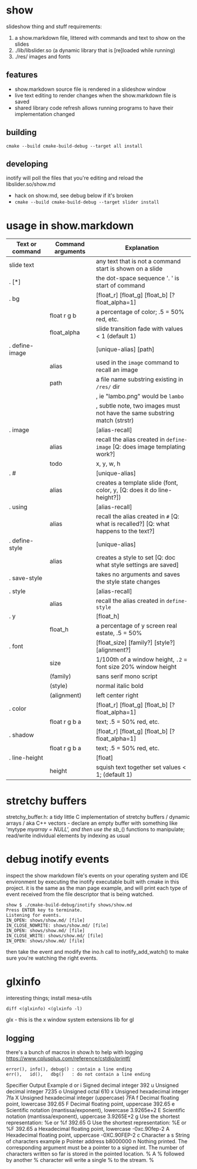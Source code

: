 # show
slideshow thing and stuff
requirements:
1. a show.markdown file, littered with commands and text to show on the slides
2. ./lib/libslider.so (a dynamic library that is [re]loaded while running)
3. ./res/ images and fonts

## features
- show.markdown source file is rendered in a slideshow window
- live text editing to render changes when the show.markdown file is saved
- shared library code refresh allows running programs to have their implementation changed

## building
    cmake --build cmake-build-debug --target all install

## developing
inotify will poll the files that you're editing and reload the libslider.so/show.md
- hack on show.md, see debug below if it's broken
- `cmake --build cmake-build-debug --target slider install`

# usage in show.markdown
| Text or command | Command arguments | Explanation       |
| --------------  | ----------------  | ----------------- |
| slide text      |               | any text that is not a command start is shown on a slide |
| . [*]           |               | the dot-space sequence '. ' is start of command |
| . bg            |               | [float_r] [float_g] [float_b] [? float_alpha=1] |
|                 | float r g b   | a percentage of color; .5 = 50% red, etc. |
|                 | float_alpha   | slide transition fade with values < 1 (default 1) |
| . define-image  |               | [unique-alias] [path] |
|                 | alias         | used in the `image` command to recall an image |
|                 | path          | a file name substring existing in `/res/` dir |
|                 |               | , ie "lambo.png" would be `lambo` |
|                 |               | , subtle note, two images must not have the same substring match (strstr) |
| . image         |               | [alias-recall] |
|                 | alias         | recall the alias created in `define-image` [Q: does image templating work?] |
|                 | todo          | x, y, w, h |
| . #             |               | [unique-alias] |
|                 | alias         | creates a template slide (font, color, y, [Q: does it do line-height?]) |
| . using         |               | [alias-recall] |
|                 | alias         | recall the alias created in `#` [Q: what is recalled?] [Q: what happens to the text?] |
| . define-style  |               | [unique-alias] |
|                 | alias         | creates a style to set [Q: doc what style settings are saved] |
| . save-style    |               | takes no arguments and saves the style state changes |                
| . style         |               | [alias-recall] |
|                 | alias         | recall the alias created in `define-style` |
| . y             |               | [float_h] |
|                 | float_h       | a percentage of y screen real estate, .5 = 50% |
| . font          |               | [float_size] [family?] [style?] [alignment?] |
|                 | size          | 1/100th of a window height, `.2` = font size 20% window height |
|                 | (family)      | sans serif mono script |
|                 | (style)       | normal italic bold |
|                 | (alignment)   | left center right |
| . color         |               | [float_r] [float_g] [float_b] [? float_alpha=1] |
|                 | float r g b a | text; .5 = 50% red, etc. |
| . shadow        |               | [float_r] [float_g] [float_b] [? float_alpha=1] |
|                 | float r g b a | text; .5 = 50% red, etc. |
| . line-height   |               | [float] |
|                 | height        | squish text together set values < 1; (default 1) |

# stretchy buffers
stretchy_buffer.h: a tidy little C implementation
of stretchy buffers / dynamic arrays / aka C++
vectors - declare an empty buffer with something
like 'mytype *myarray = NULL', and then use the
sb_*() functions to manipulate; read/write
individual elements by indexing as usual

# debug inotify events
inspect the show markdown file's events on your
operating system and IDE environment by executing
the inotify executable built with cmake in this
project. it is the same as the man page example,
and will print each type of event received from
the file descriptor that is being watched.

    show $ ./cmake-build-debug/inotify shows/show.md
    Press ENTER key to terminate.
    Listening for events.
    IN_OPEN: shows/show.md/ [file]
    IN_CLOSE_NOWRITE: shows/show.md/ [file]
    IN_OPEN: shows/show.md/ [file]
    IN_CLOSE_WRITE: shows/show.md/ [file]
    IN_OPEN: shows/show.md/ [file]

then take the event and modify the ino.h call to
inotify_add_watch() to make sure you're watching
the right events.

# glxinfo
interesting things; install mesa-utils

    diff <(glxinfo) <(glxinfo -l)

glx - this is the x window system extensions lib for gl


## logging
there's a bunch of macros in show.h to help with logging
https://www.cplusplus.com/reference/cstdio/printf/

    error(), info(), debug() : contain a line ending
    err(),   id(),   dbg()   : do not contain a line ending

Specifier    Output                                                                         Example
d or i       Signed decimal integer                                                         392
u            Unsigned decimal integer                                                       7235
o            Unsigned octal                                                                 610
x            Unsigned hexadecimal integer                                                   7fa
X            Unsigned hexadecimal integer (uppercase)                                       7FA
f            Decimal floating point, lowercase                                              392.65
F            Decimal floating point, uppercase                                              392.65
e            Scientific notation (mantissa/exponent), lowercase                             3.9265e+2
E            Scientific notation (mantissa/exponent), uppercase                             3.9265E+2
g            Use the shortest representation: %e or %f                                      392.65
G            Use the shortest representation: %E or %F                                      392.65
a            Hexadecimal floating point, lowercase                                          -0xc.90fep-2
A            Hexadecimal floating point, uppercase                                          -0XC.90FEP-2
c            Character                                                                      a
s            String of characters                                                           example
p            Pointer address                                                                b8000000
n            Nothing printed. The corresponding argument must be a pointer to a signed int.
             The number of characters written so far is stored in the pointed location.
%            A % followed by another % character will write a single % to the stream.       %
